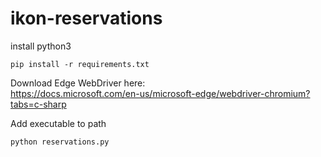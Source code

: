 # ikon-reservations

install python3
```
pip install -r requirements.txt
```

Download Edge WebDriver here: \
https://docs.microsoft.com/en-us/microsoft-edge/webdriver-chromium?tabs=c-sharp

Add executable to path 

```
python reservations.py
```
